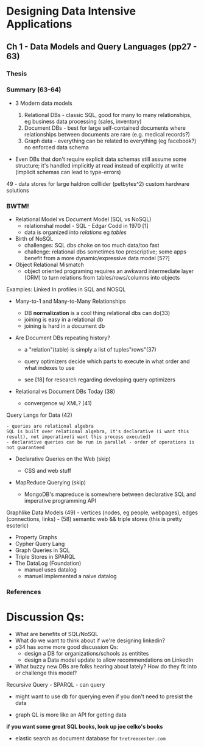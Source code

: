 # Designing Data Intensive Applications

## Ch 1 - Data Models and Query Languages (pp27 - 63)

### Thesis


### Summary (63-64)

- 3 Modern data models
    1. Relational DBs - classic SQL, good for many to many relationships, eg business data processing (sales, inventory)
    2. Document DBs - best for large self-contained documents where relationships between documents are rare (e.g. medical records?)
    3. Graph data - everything can be related to everything (eg facebook?) no enforced data schema

- Even DBs that don't require explicit data schemas still assume some structure; it's handled implicitly at read instead of explicitly at write (implicit schemas can lead to type-errors)

49 - data stores for large haldron colllider (petbytes^2) custom hardware solutions
 
### BWTM!

- Relational Model vs Document Model (SQL vs NoSQL)
    - relationshal model - SQL  - Edgar Codd in 1970 [1]
    - data is organized into _relations_ eg _tables_
- Birth of NoSQL
    - challenges: SQL dbs choke on too much data/too fast
    - challenge: relational dbs sometimes too prescriptive; some apps benefit from a more dynamic/expressive data model [5??]
- Object Relational Mismatch
    - object oriented programing requires an awkward intermediate layer (ORM) to turn relations from tables/rows/columns into objects

Examples:
Linked In profiles in SQL and NOSQL

- Many-to-1 and Many-to-Many Relationships
    - DB **normalization** is a cool thing relational dbs can do(33)
    - joining is easy in a relational db
    - joining is hard in a document db 

- Are Document DBs repeating history?
    - a "relation"(table) is simply a list of tuples"rows"(37)
    - query optimizers decide which parts to execute in what order and what indexes to use

    - see [18] for research regarding developing query optimizers

- Relational vs Document DBs Today (38)
    - convergence w/ XML? (41)

Query Langs for Data (42)

    - queries are relational algebra 
    SQL is built over relational algebra, it's declarative (i want this result), not imperative(i want this process executed)
    - declarative queries can be run in parallel - order of operations is not guaranteed

- Declarative Queries on the Web (skip)
    - CSS and web stuff

- MapReduce Querying (skip)
    - MongoDB's mapreduce is somewhere between declarative SQL and imperative programming API

Graphlike Data Models (49)
    - vertices (nodes, eg people, webpages), edges (connections, links)
    - (58) semantic web && triple stores (this is pretty esoteric)

- Property Graphs
- Cypher Query Lang
- Graph Queries in SQL
- Triple Stores in SPARQL
- The DataLog (Foundation)
    - manuel uses datalog
    - manuel implemented a naive datalog

### References


# Discussion Qs:
- What are benefits of SQL/NoSQL 
- What do we want to think about if we're designing linkedin?
- p34 has some more good discussion Qs:
    - design a DB for organizations/schools as entitites
    - design a Data model update to allow recommendations on LinkedIn
- What buzzy new DBs are folks hearing about lately? How do they fit into or challenge this model?

Recursive Query - SPARQL - can query 

- might want to use db for querying even if you don't need to presist the data

- graph QL is more like an API for getting data

**if you want some great SQL books, look up joe celko's books**

- elastic search as document database for `tretreecenter.com`